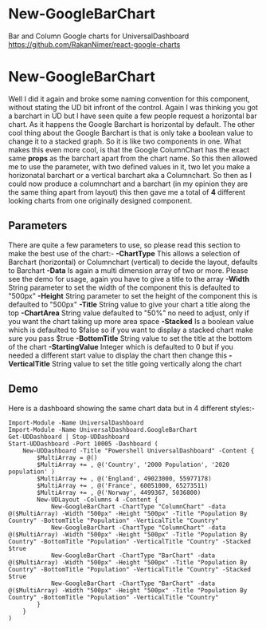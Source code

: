 # New-GoogleBarChart
Bar and Column Google charts for UniversalDashboard https://github.com/RakanNimer/react-google-charts

# New-GoogleBarChart
Well I did it again and broke some naming convention for this component, without stating the UD bit infront of the control.  Again
I was thinking you got a barchart in UD but I have seen quite a few people request a horizontal bar chart.  As it happens the 
Google Barchart is horizontal by default. The other cool thing about the Google Barchart is that is only take a boolean value to
change it to a stacked graph.  So it is like two components in one.  What makes this even more cool, is that the Google ColumnChart
has the exact same **props** as the barchart apart from the chart name. So this then allowed me to use the parameter, with two
defined values in it, two let you make a horizonatal barchart or a vertical barchart aka a Columnchart. So then as I could now
produce a columnchart and a barchart (in my opinion they are the same thing apart from layout) this then gave me a total of **4**
different looking charts from one originally designed component.

## Parameters
There are quite a few parameters to use, so please read this section to make the best use of the chart:-
**-ChartType** This allows a selection of Barchart (horizontal) or Columnchart (vertical) to decide the layout, defaults to Barchart
**-Data** Is again a multi dimension array of two or more. Please see the demo for usage, again you have to give a title to the array
**-Width** String parameter to set the width of the component this is defaulted to "500px"
**-Height** String parameter to set the height of the component this is defaulted to "500px"
**-Title** String value to give your chart a title along the top
**-ChartArea** String value defaulted to "50%" no need to adjust, only if you want the chart taking up more area space
**-Stacked** Is a boolean value which is defaulted to $false so if you want to display a stacked chart make sure you pass $true
**-BottomTitle** String value to set the title at the bottom of the chart
**-StartingValue** Integer which is defaulted to 0 but if you needed a different start value to display the chart then change this
**-VerticalTitle** String value to set the title going vertically along the chart

## Demo
Here is a dashboard showing the same chart data but in 4 different styles:-
```
Import-Module -Name UniversalDashboard
Import-Module -Name UniversalDashboard.GoogleBarChart
Get-UDDashboard | Stop-UDDashboard
Start-UDDashboard -Port 10005 -Dashboard (
    New-UDDashboard -Title "Powershell UniversalDashboard" -Content {
        $MultiArray = @()
        $MultiArray += , @('Country', '2000 Population', '2020 population' )
        $MultiArray += , @('England', 49023000, 55977178)
        $MultiArray += , @('France', 60051000, 65273511)
        $MultiArray += , @('Norway', 4499367, 5036800)
        New-UDLayout -Columns 4 -Content {
            New-GoogleBarChart -ChartType "ColumnChart" -data @($MultiArray) -Width "500px" -Height "500px" -Title "Population By Country" -BottomTitle "Population" -VerticalTitle "Country"
            New-GoogleBarChart -ChartType "ColumnChart" -data @($MultiArray) -Width "500px" -Height "500px" -Title "Population By Country" -BottomTitle "Population" -VerticalTitle "Country" -Stacked $true
            New-GoogleBarChart -ChartType "BarChart" -data @($MultiArray) -Width "500px" -Height "500px" -Title "Population By Country" -BottomTitle "Population" -VerticalTitle "Country" -Stacked $true
            New-GoogleBarChart -ChartType "BarChart" -data @($MultiArray) -Width "500px" -Height "500px" -Title "Population By Country" -BottomTitle "Population" -VerticalTitle "Country"
        }
    }
)

```
